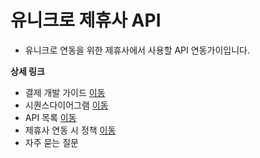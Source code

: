 # 유니크로 제휴사 API

* 유니크로 연동을 위한 제휴사에서 사용할 API 연동가이입니다.

**상세 링크**

* 결제 개발 가이드 [이동](unicro-api-guide/APIIntro.md)
* 시퀀스다이어그램 [이동](unicro-api-guide/MainBusinessDesign.md)
* API 목록 [이동](unicro-api-guide/api/README.md)
* 제휴사 연동 시 정책 [이동](unicro-api-guide/Policy.md)
* 자주 묻는 질문

